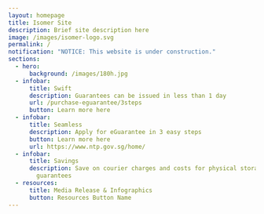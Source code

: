 ```yaml
---
layout: homepage
title: Isomer Site
description: Brief site description here
image: /images/isomer-logo.svg
permalink: /
notification: "NOTICE: This website is under construction."
sections:
  - hero:
      background: /images/180h.jpg
  - infobar:
      title: Swift
      description: Guarantees can be issued in less than 1 day
      url: /purchase-eguarantee/3steps
      button: Learn more here
  - infobar:
      title: Seamless
      description: Apply for eGuarantee in 3 easy steps
      button: Learn more here
      url: https://www.ntp.gov.sg/home/
  - infobar:
      title: Savings
      description: Save on courier charges and costs for physical storage of paper
        guarantees
  - resources:
      title: Media Release & Infographics
      button: Resources Button Name
---
```

